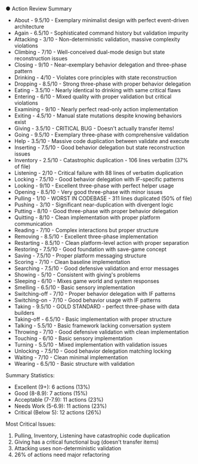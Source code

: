 ● Action Review Summary

  - About - 9.5/10 - Exemplary minimalist design with perfect event-driven
  architecture
  - Again - 6.5/10 - Sophisticated command history but validation impurity
  - Attacking - 3/10 - Non-deterministic validation, massive complexity
  violations
  - Climbing - 7/10 - Well-conceived dual-mode design but state
  reconstruction issues
  - Closing - 9/10 - Near-exemplary behavior delegation and three-phase
  pattern
  - Drinking - 4/10 - Violates core principles with state reconstruction
  - Dropping - 8.5/10 - Strong three-phase with proper behavior delegation
  - Eating - 3.5/10 - Nearly identical to drinking with same critical flaws
  - Entering - 6/10 - Mixed quality with proper validation but critical
  violations
  - Examining - 9/10 - Nearly perfect read-only action implementation
  - Exiting - 4.5/10 - Manual state mutations despite knowing behaviors
  exist
  - Giving - 3.5/10 - CRITICAL BUG - Doesn't actually transfer items!
  - Going - 9.5/10 - Exemplary three-phase with comprehensive validation
  - Help - 3.5/10 - Massive code duplication between validate and execute
  - Inserting - 7.5/10 - Good behavior delegation but state reconstruction
  issues
  - Inventory - 2.5/10 - Catastrophic duplication - 106 lines verbatim (37%
  of file)
  - Listening - 2/10 - Critical failure with 88 lines of verbatim
  duplication
  - Locking - 7.5/10 - Good behavior delegation with IF-specific patterns
  - Looking - 9/10 - Excellent three-phase with perfect helper usage
  - Opening - 8.5/10 - Very good three-phase with minor issues
  - Pulling - 1/10 - WORST IN CODEBASE - 311 lines duplicated (50% of file)
  - Pushing - 3/10 - Significant near-duplication with divergent logic
  - Putting - 8/10 - Good three-phase with proper behavior delegation
  - Quitting - 8/10 - Clean implementation with proper platform
  communication
  - Reading - 7/10 - Complex interactions but proper structure
  - Removing - 8.5/10 - Excellent three-phase implementation
  - Restarting - 8.5/10 - Clean platform-level action with proper separation
  - Restoring - 7.5/10 - Good foundation with save-game concept
  - Saving - 7.5/10 - Proper platform messaging structure
  - Scoring - 7/10 - Clean baseline implementation
  - Searching - 7.5/10 - Good defensive validation and error messages
  - Showing - 5/10 - Consistent with giving's problems
  - Sleeping - 6/10 - Mixes game world and system responses
  - Smelling - 6.5/10 - Basic sensory implementation
  - Switching-off - 7/10 - Proper behavior delegation with IF patterns
  - Switching-on - 7/10 - Good behavior usage with IF patterns
  - Taking - 9.5/10 - GOLD STANDARD - perfect three-phase with data builders
  - Taking-off - 6.5/10 - Basic implementation with proper structure
  - Talking - 5.5/10 - Basic framework lacking conversation system
  - Throwing - 7/10 - Good defensive validation with clean implementation
  - Touching - 6/10 - Basic sensory implementation
  - Turning - 5.5/10 - Mixed implementation with validation issues
  - Unlocking - 7.5/10 - Good behavior delegation matching locking
  - Waiting - 7/10 - Clean minimal implementation
  - Wearing - 6.5/10 - Basic structure with validation

  Summary Statistics:

  - Excellent (9+): 6 actions (13%)
  - Good (8-8.9): 7 actions (15%)
  - Acceptable (7-7.9): 11 actions (23%)
  - Needs Work (5-6.9): 11 actions (23%)
  - Critical (Below 5): 12 actions (26%)

  Most Critical Issues:
  1. Pulling, Inventory, Listening have catastrophic code duplication
  2. Giving has a critical functional bug (doesn't transfer items)
  3. Attacking uses non-deterministic validation
  4. 26% of actions need major refactoring